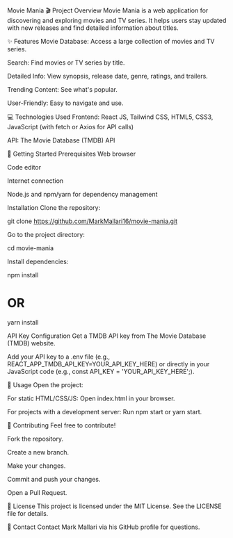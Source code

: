 Movie Mania
🎬 Project Overview
Movie Mania is a web application for discovering and exploring movies and TV series. It helps users stay updated with new releases and find detailed information about titles.

✨ Features
Movie Database: Access a large collection of movies and TV series.

Search: Find movies or TV series by title.

Detailed Info: View synopsis, release date, genre, ratings, and trailers.

Trending Content: See what's popular.

User-Friendly: Easy to navigate and use.

💻 Technologies Used
Frontend: React JS, Tailwind CSS, HTML5, CSS3, JavaScript (with fetch or Axios for API calls)

API: The Movie Database (TMDB) API

🚀 Getting Started
Prerequisites
Web browser

Code editor

Internet connection

Node.js and npm/yarn for dependency management

Installation
Clone the repository:

git clone https://github.com/MarkMallari16/movie-mania.git

Go to the project directory:

cd movie-mania

Install dependencies:

npm install
# OR
yarn install

API Key Configuration
Get a TMDB API key from The Movie Database (TMDB) website.

Add your API key to a .env file (e.g., REACT_APP_TMDB_API_KEY=YOUR_API_KEY_HERE) or directly in your JavaScript code (e.g., const API_KEY = 'YOUR_API_KEY_HERE';).

🏃 Usage
Open the project:

For static HTML/CSS/JS: Open index.html in your browser.

For projects with a development server: Run npm start or yarn start.

🤝 Contributing
Feel free to contribute!

Fork the repository.

Create a new branch.

Make your changes.

Commit and push your changes.

Open a Pull Request.

📄 License
This project is licensed under the MIT License. See the LICENSE file for details.

📧 Contact
Contact Mark Mallari via his GitHub profile for questions.
